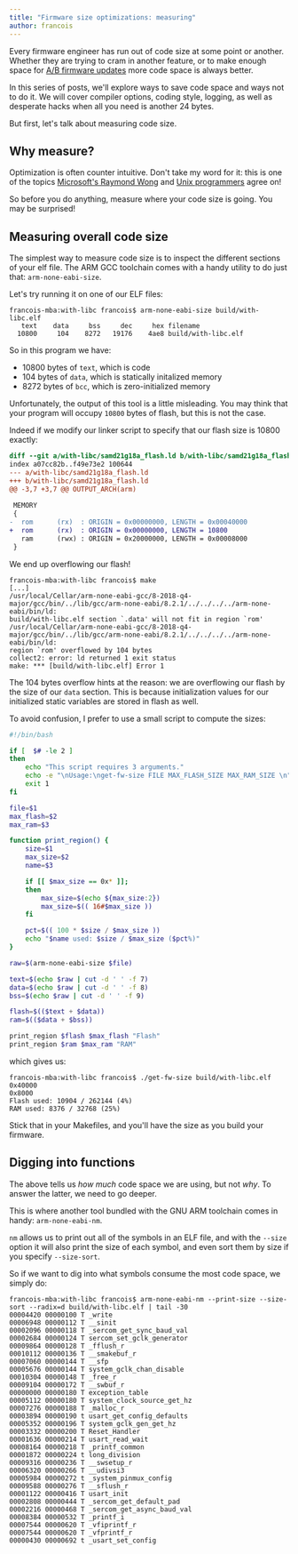 ```yaml
---
title: "Firmware size optimizations: measuring"
author: francois
---
```


<!-- excerpt start -->

Every firmware engineer has run out of code size at some point or another.
Whether they are trying to cram in another feature, or to make enough space for
[A/B firmware
updates](https://sbabic.github.io/swupdate/overview.html#double-copy-with-fall-back)
more code space is always better.

In this series of posts, we'll explore ways to save code space and ways not to
do it. We will cover compiler options, coding style, logging, as well as
desperate hacks when all you need is another 24 bytes.

But first, let's talk about measuring code size.

<!-- excerpt end -->

## Why measure?

Optimization is often counter intuitive. Don't take my word for it: this is one
of the topics [Microsoft's Raymond
Wong](https://devblogs.microsoft.com/oldnewthing/20041216-00/?p=36973) and [Unix
programmers](https://homepage.cs.uri.edu/~thenry/resources/unix_art/ch12s02.html)
agree on!

So before you do anything, measure where your code size is going. You may be
surprised!

## Measuring overall code size

The simplest way to measure code size is to inspect the different sections of
your elf file. The ARM GCC toolchain comes with a handy utility to do just that:
`arm-none-eabi-size`.

Let's try running it on one of our ELF files:

```terminal
francois-mba:with-libc francois$ arm-none-eabi-size build/with-libc.elf
   text    data     bss     dec     hex filename
  10800     104    8272   19176    4ae8 build/with-libc.elf
```

So in this program we have:
* 10800 bytes of `text`, which is code
* 104 bytes of `data`, which is statically initalized memory
* 8272 bytes of `bcc`, which is zero-initialized memory

Unfortunately, the output of this tool is a little misleading. You may think
that your program will occupy `10800` bytes of flash, but this is not the case.

Indeed if we modify our linker script to specify that our flash size is 10800
exactly:

```diff
diff --git a/with-libc/samd21g18a_flash.ld b/with-libc/samd21g18a_flash.ld
index a07cc82b..f49e73e2 100644
--- a/with-libc/samd21g18a_flash.ld
+++ b/with-libc/samd21g18a_flash.ld
@@ -3,7 +3,7 @@ OUTPUT_ARCH(arm)
 
 MEMORY
 {
-  rom      (rx)  : ORIGIN = 0x00000000, LENGTH = 0x00040000
+  rom      (rx)  : ORIGIN = 0x00000000, LENGTH = 10800
   ram      (rwx) : ORIGIN = 0x20000000, LENGTH = 0x00008000
 }
```

We end up overflowing our flash!

```terminal
francois-mba:with-libc francois$ make
[...]
/usr/local/Cellar/arm-none-eabi-gcc/8-2018-q4-major/gcc/bin/../lib/gcc/arm-none-eabi/8.2.1/../../../../arm-none-eabi/bin/ld:
build/with-libc.elf section `.data' will not fit in region `rom'
/usr/local/Cellar/arm-none-eabi-gcc/8-2018-q4-major/gcc/bin/../lib/gcc/arm-none-eabi/8.2.1/../../../../arm-none-eabi/bin/ld:
region `rom' overflowed by 104 bytes
collect2: error: ld returned 1 exit status
make: *** [build/with-libc.elf] Error 1
```

The 104 bytes overflow hints at the reason: we are overflowing our flash by
the size of our `data` section. This is because initialization values for our
initialized static variables are stored in flash as well.

To avoid confusion, I prefer to use a small script to compute the sizes:

```bash
#!/bin/bash

if [  $# -le 2 ]
then
    echo "This script requires 3 arguments."
    echo -e "\nUsage:\nget-fw-size FILE MAX_FLASH_SIZE MAX_RAM_SIZE \n"
    exit 1
fi

file=$1
max_flash=$2
max_ram=$3

function print_region() {
    size=$1
    max_size=$2
    name=$3

    if [[ $max_size == 0x* ]];
    then
        max_size=$(echo ${max_size:2})
        max_size=$(( 16#$max_size ))
    fi

    pct=$(( 100 * $size / $max_size ))
    echo "$name used: $size / $max_size ($pct%)"
}

raw=$(arm-none-eabi-size $file)

text=$(echo $raw | cut -d ' ' -f 7)
data=$(echo $raw | cut -d ' ' -f 8)
bss=$(echo $raw | cut -d ' ' -f 9)

flash=$(($text + $data))
ram=$(($data + $bss))

print_region $flash $max_flash "Flash"
print_region $ram $max_ram "RAM"
```

which gives us:
```terminal
francois-mba:with-libc francois$ ./get-fw-size build/with-libc.elf 0x40000
0x8000
Flash used: 10904 / 262144 (4%)
RAM used: 8376 / 32768 (25%)
```

Stick that in your Makefiles, and you'll have the size as you build
your firmware.

## Digging into functions

The above tells us *how much* code space we are using, but not *why*. To answer
the latter, we need to go deeper.

This is where another tool bundled with the GNU ARM toolchain comes in handy:
`arm-none-eabi-nm`.

`nm` allows us to print out all of the symbols in an ELF file, and with the
`--size` option it will also print the size of each symbol, and even sort them
by size if you specify `--size-sort`.

So if we want to dig into what symbols consume the most code space, we simply
do:

```terminal
francois-mba:with-libc francois$ arm-none-eabi-nm --print-size --size-sort --radix=d build/with-libc.elf | tail -30
00004420 00000100 T _write
00006948 00000112 T __sinit
00002096 00000118 T _sercom_get_sync_baud_val
00002684 00000124 T sercom_set_gclk_generator
00009864 00000128 T _fflush_r
00010112 00000136 T __smakebuf_r
00007060 00000144 T __sfp
00005676 00000144 T system_gclk_chan_disable
00010304 00000148 T _free_r
00009104 00000172 T __swbuf_r
00000000 00000180 T exception_table
00005112 00000180 T system_clock_source_get_hz
00007276 00000188 T _malloc_r
00003894 00000190 t usart_get_config_defaults
00005352 00000196 T system_gclk_gen_get_hz
00003332 00000200 T Reset_Handler
00001636 00000214 T usart_read_wait
00008164 00000218 T _printf_common
00001872 00000224 t long_division
00009316 00000236 T __swsetup_r
00006320 00000266 T __udivsi3
00005984 00000272 t _system_pinmux_config
00009588 00000276 T __sflush_r
00001122 00000416 T usart_init
00002808 00000444 T _sercom_get_default_pad
00002216 00000468 T _sercom_get_async_baud_val
00008384 00000532 T _printf_i
00007544 00000620 T _vfiprintf_r
00007544 00000620 T _vfprintf_r
00000430 00000692 t _usart_set_config
```


